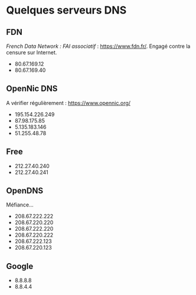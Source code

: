 Quelques serveurs DNS
=====================

## FDN

*French Data Network : FAI associatif* : https://www.fdn.fr/.
Engagé contre la censure sur Internet.

* 80.67.169.12
* 80.67.169.40

## OpenNic DNS

A vérifier régulièrement : https://www.opennic.org/

* 195.154.226.249
* 87.98.175.85
* 5.135.183.146
* 51.255.48.78

## Free

* 212.27.40.240
* 212.27.40.241

## OpenDNS

Méfiance...

* 208.67.222.222
* 208.67.220.220
* 208.67.222.220
* 208.67.220.222
* 208.67.222.123
* 208.67.220.123

## Google

* 8.8.8.8
* 8.8.4.4
